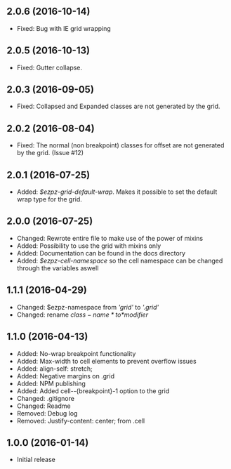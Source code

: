 ## 2.0.6 (2016-10-14)
- Fixed: Bug with IE grid wrapping

## 2.0.5 (2016-10-13)
- Fixed: Gutter collapse.

## 2.0.3 (2016-09-05)
- Fixed: Collapsed and Expanded classes are not generated by the grid.

## 2.0.2 (2016-08-04)
- Fixed: The normal (non breakpoint) classes for offset are not generated by the grid. (Issue #12)

## 2.0.1 (2016-07-25)
- Added: *$ezpz-grid-default-wrap*. Makes it possible to set the default wrap type for the grid.

## 2.0.0 (2016-07-25)
- Changed: Rewrote entire file to make use of the power of mixins
- Added: Possibility to use the grid with mixins only
- Added: Documentation can be found in the docs directory
- Added: *$ezpz-cell-namespace* so the cell namespace can be changed through the variables aswell

## 1.1.1 (2016-04-29)
- Changed: $ezpz-namespace from *'grid'* to *'.grid'*
- Changed: rename *$class-name* to *$modifier*

## 1.1.0 (2016-04-13)
- Added: No-wrap breakpoint functionality
- Added: Max-width to cell elements to prevent overflow issues
- Added: align-self: stretch;
- Added: Negative margins on .grid
- Added: NPM publishing
- Added: Added cell--{breakpoint}-1 option to the grid
- Changed: .gitignore
- Changed: Readme
- Removed: Debug log
- Removed: Justify-content: center; from .cell

## 1.0.0 (2016-01-14)
- Initial release
